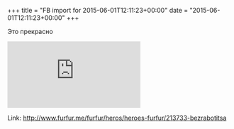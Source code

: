 +++
title = "FB import for 2015-06-01T12:11:23+00:00"
date = "2015-06-01T12:11:23+00:00"
+++

Это прекрасно

![Phote](https://external.xx.fbcdn.net/safe_image.php?d=AQA_OmbXBnvlFnfg&w=130&h=130&url=http%3A%2F%2Flamcdn.net%2Ffurfurmag.ru%2Fpost-og_image%2FkjV3uUqdg26ff8GqHDfbKg.gif&cfs=1&_nc_hash=AQBSlY2Kf2f0CB6S)


Link: http://www.furfur.me/furfur/heros/heroes-furfur/213733-bezrabotitsa
